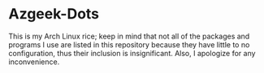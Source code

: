 # Azgeek-Dots
This is my Arch Linux rice; keep in mind that not all of the packages and programs I use are listed in this repository because they have little to no configuration, thus their inclusion is insignificant. Also, I apologize for any inconvenience.
